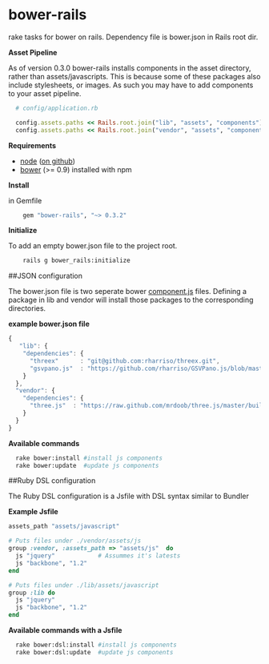 bower-rails
===========

rake tasks for bower on rails. Dependency file is bower.json in Rails root dir.

**Asset Pipeline**

As of version 0.3.0 bower-rails installs components in the asset directory, rather than assets/javascripts. This is because some of these packages also include stylesheets, or images. As such you may have to add components to your asset pipeline.

``` Ruby
  # config/application.rb

  config.assets.paths << Rails.root.join("lib", "assets", "components")
  config.assets.paths << Rails.root.join("vendor", "assets", "components")
```

**Requirements**

* [node](http://nodejs.org) ([on github](https://github.com/joyent/node))
* [bower](https://github.com/twitter/bower) (>= 0.9) installed with npm

**Install**

in Gemfile

``` Ruby
	gem "bower-rails", "~> 0.3.2"
```

**Initialize**

To add an empty bower.json file to the project root.

``` Bash
	rails g bower_rails:initialize
```

##JSON configuration

The bower.json file is two seperate bower [component.js](https://github.com/twitter/bower#defining-a-package) files. Defining a package in lib and vendor will install those packages to the corresponding directories.

**example bower.json file**

``` javascript
{
   "lib": {
    "dependencies": {
      "threex"      : "git@github.com:rharriso/threex.git",
      "gsvpano.js"  : "https://github.com/rharriso/GSVPano.js/blob/master/src/GSVPano.js"
    }
  },
  "vendor": {
    "dependencies": {
      "three.js"  : "https://raw.github.com/mrdoob/three.js/master/build/three.js"
    }
  }
}
```


**Available commands**

``` bash
  rake bower:install #install js components
  rake bower:update  #update js components
```


##Ruby DSL configuration

The Ruby DSL configuration is a Jsfile with DSL syntax similar to Bundler


**Example Jsfile**

``` ruby
assets_path "assets/javascript"

# Puts files under ./vendor/assets/js
group :vendor, :assets_path => "assets/js"  do
  js "jquery"            # Assummes it's latests
  js "backbone", "1.2"
end

# Puts files under ./lib/assets/javascript
group :lib do
  js "jquery"
  js "backbone", "1.2"
end
```

**Available commands with a Jsfile**

``` bash
  rake bower:dsl:install #install js components
  rake bower:dsl:update  #update js components
```






